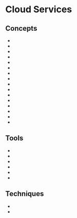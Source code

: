 # Cloud Services

## Concepts

* [](what-is-infrastructure-as-code-iac-and-its-benefits)
* [](cloudformation-is-the-key-to-quick-aws-development-environments)
* [](find-out-which-cloud-model-fits-for-your-security-concerns)
* [](improve-your-clouds-resilience-with-business-impact-analysis)
* [](efficiency-meets-flexibility-with-cloud-computing)
* [](hybrid-cloud)
* [](what-is-a-private-cloud)
* [](what-is-a-public-cloud)
* [](basic-components-of-a-secure-network-architecture-in-the-cloud)
* [](raid-and-data-dispersion-for-secure-cloud-storage)
* [](track-your-configurations-with-a-version-control-system-vcs)
* [](infrastructure-as-a-service-iaas)
* [](shared-security-responsibilities-in-aws-easing-your-administrative-strain)
* [](understanding-gcp-identity-and-access-management)
* [](cloud-security-scalability)
* [](cloud-computing-architectural-considerations)

## Tools
* [](aws-five-pillars-of-a-well-architected-framework)
* [](a-look-into-aws-data-center-security-procedures)
* [](platform-as-a-service-paas)
* [](security-as-a-service-secaas)
* [](software-as-a-service-saas)
* [](docker-the-easy-way-to-manage-containers-and-run-code-in-any-configuration)

## Techniques

* [](deploy-your-first-project-on-terraform-with-basic-hcl)
* [](custom-security-groups-on-aws-regulate-traffic-and-keep-your-resources-safe)